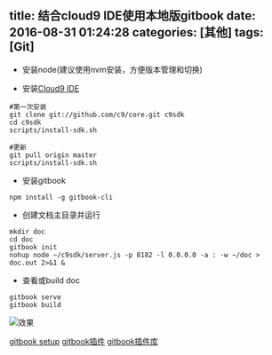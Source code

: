 title: 结合cloud9 IDE使用本地版gitbook
date: 2016-08-31 01:24:28
categories: [其他]
tags: [Git]
---

- 安装node(建议使用nvm安装，方便版本管理和切换)

- 安装[Cloud9 IDE](https://github.com/c9/core)
```shell
#第一次安装
git clone git://github.com/c9/core.git c9sdk
cd c9sdk
scripts/install-sdk.sh

#更新
git pull origin master
scripts/install-sdk.sh
```

- 安装gitbook
```shell
npm install -g gitbook-cli
```
<!-- more -->
- 创建文档主目录并运行
```shell
mkdir doc
cd doc
gitbook init
nohup node ~/c9sdk/server.js -p 8182 -l 0.0.0.0 -a : -w ~/doc > doc.out 2>&1 &
```

- 查看或build doc
```shell
gitbook serve
gitbook build
```

![效果](https://zaozaool.github.io/pic/gitbook-clound.jpg)

[gitbook setup](https://github.com/GitbookIO/gitbook/blob/master/docs/setup.md)
[gitbook插件](http://zhaoda.net/2015/11/09/gitbook-plugins/)
[gitbook插件库](https://plugins.gitbook.com/)